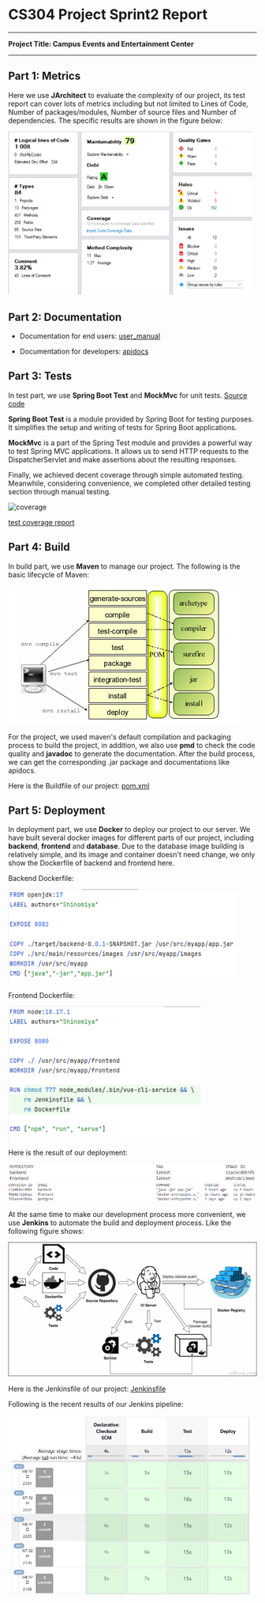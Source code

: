 # CS304 Project Sprint2 Report

---

**Project Title: Campus Events and Entertainment Center**

---

## Part 1: Metrics

Here we use **JArchitect** to evaluate the complexity of our project, its test report can cover lots of metrics including but not limited to Lines of Code, Number of packages/modules, Number of source files and Number of dependencies.
The specific results are shown in the figure below:

<img src="imgs/metrics.png" alt="1" style="zoom:70%;" />

## Part 2: Documentation

- Documentation for end users:
  [user_manual](../../frontend/src/components/User/pages/doc/Doc.vue)

- Documentation for developers:
  [apidocs](files/backend/apidocs/index.html)

## Part 3: Tests

In test part, we use **Spring Boot Test** and **MockMvc** for unit tests. [Source code](https://github.com/sustech-cs304/team-project-24spring-28/blob/d60183c49150c30591971fdc4a607ff9c6cbd73c/backend/src/test/java/org/example/backend/BackendApplicationTests.java)

**Spring Boot Test** is a module provided by Spring Boot for testing purposes. It simplifies the setup and writing of tests for Spring Boot applications. 

**MockMvc** is a part of the Spring Test module and provides a powerful way to test Spring MVC applications. It allows us to send HTTP requests to the DispatcherServlet and make assertions about the resulting responses.

Finally, we achieved decent coverage through simple automated testing. Meanwhile, considering convenience, we completed other detailed testing section through manual testing.

![coverage](D:\cs304\team-project-24spring-28\mds\sprint2\imgs\coverage.png)

[test coverage report](files/backend/htmlReport/index.html)



## Part 4: Build

In build part, we use **Maven** to manage our project. The following is the basic lifecycle of Maven:

<img src="imgs/maven_lifecycle.png" alt="1" style="zoom:100%;" />

For the project, we used maven's default compilation and packaging process to build the project, in addition, we also use **pmd** to check the code quality and **javadoc** to generate the documentation.
After the build process, we can get the corresponding .jar package and documentations like apidocs.

Here is the Buildfile of our project: [pom.xml](files/backend/pom.xml)

## Part 5: Deployment

In deployment part, we use **Docker** to deploy our project to our server. We have built several docker images for different parts of our project, including **backend**, **frontend** and **database**.
Due to the database image building is relatively simple, and its image and container doesn't need change, we only show the Dockerfile of backend and frontend here.

Backend Dockerfile:

<img src="imgs/dockerfile_backend.png" alt="1" style="zoom:90%;" />

Frontend Dockerfile:

<img src="imgs/dockerfile_frontend.png" alt="1" style="zoom:90%;" />

Here is the result of our deployment:

<img src="imgs/docker_images.png" alt="1" style="zoom:90%;" />

<img src="imgs/docker_ps.png" alt="1" style="zoom:90%;" />

At the same time to make our development process more convenient, we use **Jenkins** to automate the build and deployment process. Like the following figure shows:

<img src="imgs/overall_workflow.png" alt="1" style="zoom:60%;" />

Here is the Jenkinsfile of our project: [Jenkinsfile](files/backend/Jenkinsfile)

Following is the recent results of our Jenkins pipeline:

<img src="imgs/jenkins_pipeline.png" alt="1" style="zoom:90%;" />